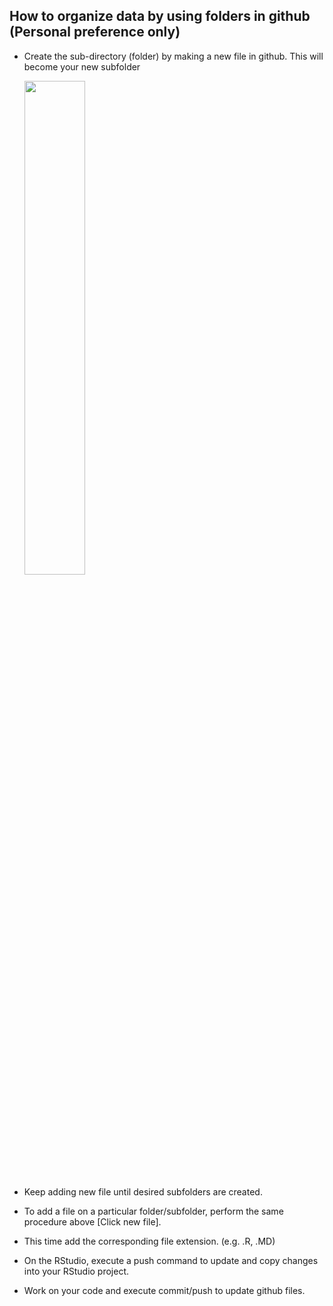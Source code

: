 ## How to organize data by using folders in github (Personal preference only)

- Create the sub-directory (folder) by making a new file in github. This will become your new subfolder

  <img src="https://cloud.githubusercontent.com/assets/16296306/13031506/fb6b500a-d29d-11e5-8284-11cfbe32556d.png" width="45%"></img> 

- Keep adding new file until desired subfolders are created.
- To add a file on a particular folder/subfolder, perform the same procedure above [Click new file].
- This time add the corresponding file extension. (e.g. .R, .MD)
- On the RStudio, execute a push command to update and copy changes into your RStudio project.
- Work on your code and execute commit/push to update github files.
